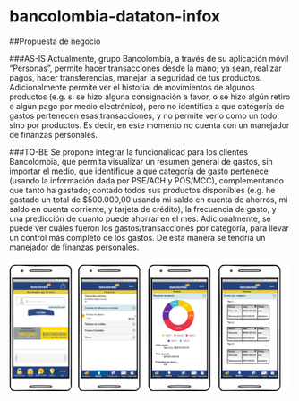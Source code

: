 # bancolombia-dataton-infox

##Propuesta de negocio

###AS-IS
Actualmente, grupo Bancolombia, a través de su aplicación móvil “Personas”, permite hacer transacciones desde la mano; ya sean, realizar pagos, hacer transferencias, manejar la seguridad de tus productos. Adicionalmente permite ver el historial de movimientos de algunos productos (e.g. si se hizo alguna consignación a favor, o se hizo algún retiro o algún pago por medio electrónico), pero no identifica a que categoría de gastos pertenecen esas transacciones, y no permite verlo como un todo, sino por productos. Es decir, en este momento no cuenta con un manejador de finanzas personales. 

###TO-BE
Se propone integrar la funcionalidad para los clientes Bancolombia, que permita visualizar un resumen general de gastos, sin importar el medio, que identifique a que categoría de gasto pertenece (usando la información dada por PSE/ACH y POS/MCC), complementando que tanto ha gastado; contado todos sus productos disponibles (e.g. he gastado un total de $500.000,00 usando mi saldo en cuenta de ahorros, mi saldo en cuenta corriente, y tarjeta de crédito), la frecuencia de gasto, y una predicción de cuanto puede ahorrar en el mes. Adicionalmente, se puede ver cuáles fueron los gastos/transacciones por categoría, para llevar un control más completo de los gastos. De esta manera se tendría un manejador de finanzas personales.

###

![mockup](https://raw.githubusercontent.com/infometrixCo/bancolombia-dataton-infox/ficha/images/dataton.png "mockup")
